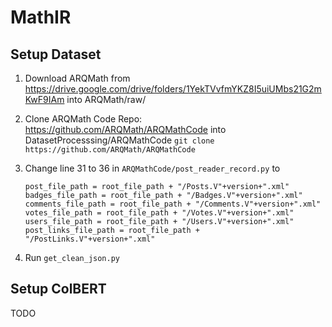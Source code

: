 # MathIR



## Setup Dataset

1. Download ARQMath from https://drive.google.com/drive/folders/1YekTVvfmYKZ8I5uiUMbs21G2mKwF9IAm into ARQMath/raw/

2. Clone ARQMath Code Repo: https://github.com/ARQMath/ARQMathCode into DatasetProcesssing/ARQMathCode
```git clone https://github.com/ARQMath/ARQMathCode```

3. Change line 31 to 36 in ``ARQMathCode/post_reader_record.py`` to
    ```
    post_file_path = root_file_path + "/Posts.V"+version+".xml"
    badges_file_path = root_file_path + "/Badges.V"+version+".xml"
    comments_file_path = root_file_path + "/Comments.V"+version+".xml"
    votes_file_path = root_file_path + "/Votes.V"+version+".xml"
    users_file_path = root_file_path + "/Users.V"+version+".xml"
    post_links_file_path = root_file_path + "/PostLinks.V"+version+".xml"
    ```

4. Run ``get_clean_json.py``


## Setup ColBERT
TODO